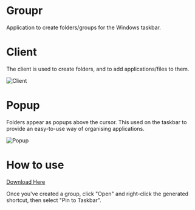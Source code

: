 # Groupr
Application to create folders/groups for the Windows taskbar.

# Client
The client is used to create folders, and to add applications/files to them.

![Client](https://i.imgur.com/Ico8xol.png)

# Popup
Folders appear as popups above the cursor. This used on the taskbar to provide an easy-to-use way of organising applications.

![Popup](https://i.imgur.com/7UVRECb.png)

# How to use

[Download Here](https://github.com/AdamMYoung/Groupr/releases)

Once you've created a group, click "Open" and right-click the generated shortcut, then select "Pin to Taskbar".
